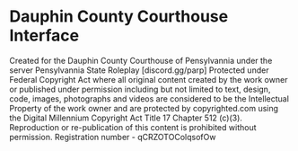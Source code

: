 # Dauphin County Courthouse Interface
Created for the Dauphin County Courthouse of Pensylvannia under the server Pensylvannia State Roleplay [discord.gg/parp]
Protected under Federal Copyright Act where all original content created by the work owner or published under permission including but not limited to text, design, code, images, photographs and videos are considered to be the Intellectual Property of the work owner and are protected by copyrighted.com using the Digital Millennium Copyright Act Title 17 Chapter 512 (c)(3). Reproduction or re-publication of this content is prohibited without permission.
Registration number - qCRZOTOColqsofOw
